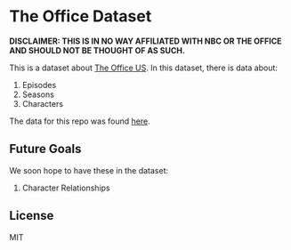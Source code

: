 # The Office Dataset
**DISCLAIMER: THIS IS IN NO WAY AFFILIATED WITH NBC OR THE OFFICE AND SHOULD NOT BE THOUGHT OF AS SUCH.**

This is a dataset about [The Office US](https://www.peacocktv.com/stream-tv/the-office). In this dataset, there is data about:
1. Episodes
2. Seasons
3. Characters

The data for this repo was found [here](https://theoffice.fandom.com/wiki/Main_Page).

## Future Goals
We soon hope to have these in the dataset:
1. Character Relationships

## License
MIT
